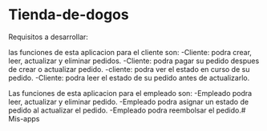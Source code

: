 # Tienda-de-dogos
Requisitos a desarrollar:

las funciones de esta aplicacion para el cliente son:
-Cliente: podra crear, leer, actualizar y eliminar pedidos.
-Cliente: podra pagar su pedido despues de crear o actualizar pedido.
-cliente: podra ver el estado en curso de su pedido.
-Cliente: podra leer el estado de su pedido antes de actualizarlo.

Las funciones de esta aplicacion para el empleado son:
-Empleado podra leer, actualizar y eliminar pedido.
-Empleado podra asignar un estado de pedido al actualizar el pedido.
-Empleado podra reembolsar el pedido.# Mis-apps
